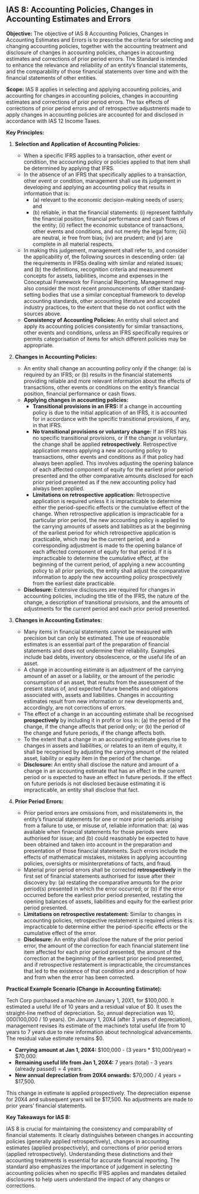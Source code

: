 ## IAS 8: Accounting Policies, Changes in Accounting Estimates and Errors

**Objective:** The objective of IAS 8 Accounting Policies, Changes in Accounting Estimates and Errors is to prescribe the criteria for selecting and changing accounting policies, together with the accounting treatment and disclosure of changes in accounting policies, changes in accounting estimates and corrections of prior period errors. The Standard is intended to enhance the relevance and reliability of an entity’s financial statements, and the comparability of those financial statements over time and with the financial statements of other entities.

**Scope:** IAS 8 applies in selecting and applying accounting policies, and accounting for changes in accounting policies, changes in accounting estimates and corrections of prior period errors. The tax effects of corrections of prior period errors and of retrospective adjustments made to apply changes in accounting policies are accounted for and disclosed in accordance with IAS 12 Income Taxes.

**Key Principles:**

1.  **Selection and Application of Accounting Policies:**
    *   When a specific IFRS applies to a transaction, other event or condition, the accounting policy or policies applied to that item shall be determined by applying that IFRS.
    *   In the absence of an IFRS that specifically applies to a transaction, other event or condition, management shall use its judgement in developing and applying an accounting policy that results in information that is:
        *   (a) relevant to the economic decision-making needs of users; and
        *   (b) reliable, in that the financial statements: (i) represent faithfully the financial position, financial performance and cash flows of the entity; (ii) reflect the economic substance of transactions, other events and conditions, and not merely the legal form; (iii) are neutral, ie free from bias; (iv) are prudent; and (v) are complete in all material respects.
    *   In making this judgement, management shall refer to, and consider the applicability of, the following sources in descending order: (a) the requirements in IFRSs dealing with similar and related issues; and (b) the definitions, recognition criteria and measurement concepts for assets, liabilities, income and expenses in the Conceptual Framework for Financial Reporting. Management may also consider the most recent pronouncements of other standard-setting bodies that use a similar conceptual framework to develop accounting standards, other accounting literature and accepted industry practices, to the extent that these do not conflict with the sources above.
    *   **Consistency of Accounting Policies:** An entity shall select and apply its accounting policies consistently for similar transactions, other events and conditions, unless an IFRS specifically requires or permits categorisation of items for which different policies may be appropriate.

2.  **Changes in Accounting Policies:**
    *   An entity shall change an accounting policy only if the change: (a) is required by an IFRS; or (b) results in the financial statements providing reliable and more relevant information about the effects of transactions, other events or conditions on the entity’s financial position, financial performance or cash flows.
    *   **Applying changes in accounting policies:**
        *   **Transitional provisions in an IFRS:** If a change in accounting policy is due to the initial application of an IFRS, it is accounted for in accordance with the specific transitional provisions, if any, in that IFRS.
        *   **No transitional provisions or voluntary change:** If an IFRS has no specific transitional provisions, or if the change is voluntary, the change shall be applied **retrospectively**. Retrospective application means applying a new accounting policy to transactions, other events and conditions as if that policy had always been applied. This involves adjusting the opening balance of each affected component of equity for the earliest prior period presented and the other comparative amounts disclosed for each prior period presented as if the new accounting policy had always been applied.
        *   **Limitations on retrospective application:** Retrospective application is required unless it is impracticable to determine either the period-specific effects or the cumulative effect of the change. When retrospective application is impracticable for a particular prior period, the new accounting policy is applied to the carrying amounts of assets and liabilities as at the beginning of the earliest period for which retrospective application is practicable, which may be the current period, and a corresponding adjustment is made to the opening balance of each affected component of equity for that period. If it is impracticable to determine the cumulative effect, at the beginning of the current period, of applying a new accounting policy to all prior periods, the entity shall adjust the comparative information to apply the new accounting policy prospectively from the earliest date practicable.
    *   **Disclosure:** Extensive disclosures are required for changes in accounting policies, including the title of the IFRS, the nature of the change, a description of transitional provisions, and the amounts of adjustments for the current period and each prior period presented.

3.  **Changes in Accounting Estimates:**
    *   Many items in financial statements cannot be measured with precision but can only be estimated. The use of reasonable estimates is an essential part of the preparation of financial statements and does not undermine their reliability. Examples include bad debts, inventory obsolescence, or the useful life of an asset.
    *   A change in accounting estimate is an adjustment of the carrying amount of an asset or a liability, or the amount of the periodic consumption of an asset, that results from the assessment of the present status of, and expected future benefits and obligations associated with, assets and liabilities. Changes in accounting estimates result from new information or new developments and, accordingly, are not corrections of errors.
    *   The effect of a change in an accounting estimate shall be recognised **prospectively** by including it in profit or loss in: (a) the period of the change, if the change affects that period only; or (b) the period of the change and future periods, if the change affects both.
    *   To the extent that a change in an accounting estimate gives rise to changes in assets and liabilities, or relates to an item of equity, it shall be recognised by adjusting the carrying amount of the related asset, liability or equity item in the period of the change.
    *   **Disclosure:** An entity shall disclose the nature and amount of a change in an accounting estimate that has an effect in the current period or is expected to have an effect in future periods. If the effect on future periods is not disclosed because estimating it is impracticable, an entity shall disclose that fact.

4.  **Prior Period Errors:**
    *   Prior period errors are omissions from, and misstatements in, the entity’s financial statements for one or more prior periods arising from a failure to use, or misuse of, reliable information that: (a) was available when financial statements for those periods were authorised for issue; and (b) could reasonably be expected to have been obtained and taken into account in the preparation and presentation of those financial statements. Such errors include the effects of mathematical mistakes, mistakes in applying accounting policies, oversights or misinterpretations of facts, and fraud.
    *   Material prior period errors shall be corrected **retrospectively** in the first set of financial statements authorised for issue after their discovery by: (a) restating the comparative amounts for the prior period(s) presented in which the error occurred; or (b) if the error occurred before the earliest prior period presented, restating the opening balances of assets, liabilities and equity for the earliest prior period presented.
    *   **Limitations on retrospective restatement:** Similar to changes in accounting policies, retrospective restatement is required unless it is impracticable to determine either the period-specific effects or the cumulative effect of the error.
    *   **Disclosure:** An entity shall disclose the nature of the prior period error, the amount of the correction for each financial statement line item affected for each prior period presented, the amount of the correction at the beginning of the earliest prior period presented, and if retrospective restatement is impracticable, the circumstances that led to the existence of that condition and a description of how and from when the error has been corrected.

**Practical Example Scenario (Change in Accounting Estimate):**

Tech Corp purchased a machine on January 1, 20X1, for $100,000. It estimated a useful life of 10 years and a residual value of $0. It uses the straight-line method of depreciation. So, annual depreciation was $10,000 ($100,000 / 10 years).
On January 1, 20X4 (after 3 years of depreciation), management revises its estimate of the machine’s total useful life from 10 years to 7 years due to new information about technological advancements. The residual value estimate remains $0.

*   **Carrying amount at Jan 1, 20X4:** $100,000 - (3 years * $10,000/year) = $70,000.
*   **Remaining useful life from Jan 1, 20X4:** 7 years (total) - 3 years (already passed) = 4 years.
*   **New annual depreciation from 20X4 onwards:** $70,000 / 4 years = $17,500.

This change in estimate is applied prospectively. The depreciation expense for 20X4 and subsequent years will be $17,500. No adjustments are made to prior years’ financial statements.

**Key Takeaways for IAS 8:**

IAS 8 is crucial for maintaining the consistency and comparability of financial statements. It clearly distinguishes between changes in accounting policies (generally applied retrospectively), changes in accounting estimates (applied prospectively), and corrections of prior period errors (applied retrospectively). Understanding these distinctions and their accounting treatments is essential for accurate financial reporting. The standard also emphasizes the importance of judgement in selecting accounting policies when no specific IFRS applies and mandates detailed disclosures to help users understand the impact of any changes or corrections.
